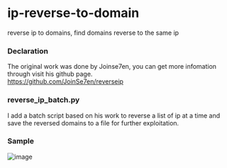 # ip-reverse-to-domain
reverse ip to domains, find domains reverse to the same ip

### Declaration
The original work was done by Joinse7en, you can get more infomation through visit his github page. </br>
https://github.com/JoinSe7en/reverseip  

### reverse_ip_batch.py
I add a batch script based on his work to reverse a list of ip at a time and save the reversed domains to a file for further exploitation.


### Sample
![image](https://github.com/starnightcyber/ip-reverse-to-domain/blob/master/reverse_ip_batch.py_usage.png)
